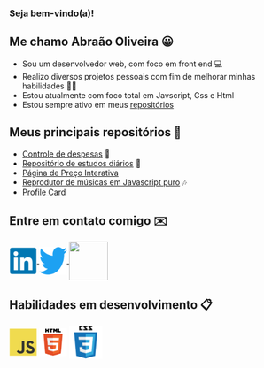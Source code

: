 ### Seja bem-vindo(a)!

## Me chamo Abraão Oliveira :grinning:

- Sou um desenvolvedor web, com foco em front end :computer:
- Realizo diversos projetos pessoais com fim de melhorar minhas habilidades :man_technologist:
- Estou atualmente com foco total em Javscript, Css e Html
- Estou sempre ativo em meus <a href="https://github.com/Abraao2501?tab=repositories">repositórios</a>

## Meus principais repositórios :file_folder:
- <a href="https://controle-de-despesas.vercel.app/">Controle de despesas</a> :calendar:
- <a href="https://github.com/Abraao2501/Every-day-a-new-learning">Repositório de estudos diários</a> :calendar:
- <a href="https://github.com/Abraao2501/Interactive-pricing-component">Página de Preço Interativa</a>
- <a href="https://github.com/Abraao2501/Play_Indie">Reprodutor de músicas em Javascript puro</a> :notes:
- <a href="https://github.com/Abraao2501/Profile-Card-Component-Main">Profile Card</a>

## Entre em contato comigo :envelope:
<a href="https://www.linkedin.com/in/abra%C3%A3o-veras-9b62571b9/">
    <img src="https://raw.githubusercontent.com/devicons/devicon/master/icons/linkedin/linkedin-original.svg" width="50" height="50" align="center">
</a>
<a href="https://twitter.com/Abraao2501">
    <img src="https://raw.githubusercontent.com/devicons/devicon/master/icons/twitter/twitter-original.svg" width="50" height="50" align="center">
</a>
<a href="https://www.instagram.com/abraao_veras_04/">
  <img src="https://img.icons8.com/fluent/48/000000/instagram-new.png" width="70" height="70" align="center"/>
</a>

## Habilidades em desenvolvimento :clipboard:
<img src="https://raw.githubusercontent.com/devicons/devicon/master/icons/javascript/javascript-original.svg" width="50" height="50" align="center" width="50" height="50" align="center" width="50" height="50" align="center"> <img src="https://raw.githubusercontent.com/devicons/devicon/master/icons/html5/html5-original-wordmark.svg" width="50" height="50" align="center" width="60" height="60" align="center"> <img src="https://raw.githubusercontent.com/devicons/devicon/master/icons/css3/css3-original-wordmark.svg" width="60" height="60" align="center">


